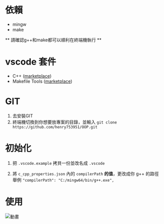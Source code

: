 
# 依賴
- mingw
- make  

** 請確認g++和make都可以順利在終端機執行 ** 

# vscode 套件
- C++  ([marketplace](https://marketplace.visualstudio.com/items?itemName=ms-vscode.cpptools))
- Makefile Tools  ([marketplace](https://marketplace.visualstudio.com/items?itemName=ms-vscode.makefile-tools))

# GIT
 1. 去安裝GIT
 2. 終端機切換到你想要放專案的目錄，並輸入 `git clone https://github.com/henry753951/OOP.git`

# 初始化

 1. 把 `.vscode.example` 拷貝一份並改名成 `.vscode`
 
 2. 將 `c_cpp_properties.json` 內的 `compilerPath` **的值**，更改成你 g++ 的路徑
	 舉例  ``"compilerPath": "C:/mingw64/bin/g++.exe",``
	 
# 使用

![動畫](https://user-images.githubusercontent.com/31657781/210137014-921e83c8-e568-431c-a047-a9a700536c07.gif)

